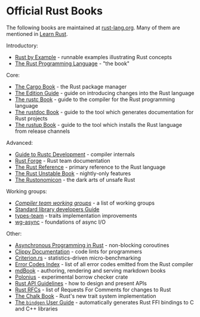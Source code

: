 # Official Rust Books

The following books are maintained at [rust-lang.org](https://www.rust-lang.org/).
Many of them are mentioned in [Learn Rust](https://www.rust-lang.org/learn).

Introductory:
* [Rust by Example](https://doc.rust-lang.org/stable/rust-by-example/) - runnable examples illustrating Rust concepts
* [The Rust Programming Language](https://doc.rust-lang.org/book/) - "the book"

Core:
* [The Cargo Book](https://doc.rust-lang.org/cargo/index.html) - the Rust package manager
* [The Edition Guide](https://doc.rust-lang.org/edition-guide/index.html) - guide on introducing changes into the Rust language
* [The rustc Book](https://doc.rust-lang.org/rustc/index.html) - guide to the compiler for the Rust programming language
* [The rustdoc Book](https://doc.rust-lang.org/stable/rustdoc/) - guide to the tool which generates documentation for Rust projects
* [The rustup Book](https://rust-lang.github.io/rustup/index.html) - guide to the tool which installs the Rust language from release channels

Advanced:
* [Guide to Rustc Development](https://rustc-dev-guide.rust-lang.org/) - compiler internals
* [Rust Forge](https://forge.rust-lang.org/) - Rust team documentation
* [The Rust Reference](https://doc.rust-lang.org/reference/) - primary reference to the Rust language
* [The Rust Unstable Book](https://doc.rust-lang.org/unstable-book/) - nightly-only features
* [The Rustonomicon](https://doc.rust-lang.org/nomicon/) - the dark arts of unsafe Rust

Working groups:
* [_Compiler team working groups_](https://rust-lang.github.io/compiler-team/working-groups/) - a list of working groups
* [Standard library developers Guide](https://std-dev-guide.rust-lang.org/about.html)
* [types-team](https://rust-lang.github.io/types-team/) - traits implementation improvements
* [wg-async](https://rust-lang.github.io/wg-async/) - foundations of async I/O

Other:
* [Asynchronous Programming in Rust](https://rust-lang.github.io/async-book/) - non-blocking coroutines
* [Clippy Documentation](https://doc.rust-lang.org/nightly/clippy/development/infrastructure/book.html) - code lints for programmers
* [Criterion.rs](https://bheisler.github.io/criterion.rs/book/getting_started.html) - statistics-driven micro-benchmarking
* [Error Codes Index](https://doc.rust-lang.org/stable/error_codes/error-index.html) - list of all error codes emitted from the Rust compiler 
* [mdBook](https://rust-lang.github.io/mdBook/) - authoring, rendering and serving markdown books
* [Polonius](https://rust-lang.github.io/polonius/) - experimental borrow checker crate
* [Rust API Guidelines](https://rust-lang.github.io/api-guidelines/) - how to design and present APIs
* [Rust RFCs](https://rust-lang.github.io/rfcs/) - list of Requests For Comments for changes to Rust
* [The Chalk Book](https://rust-lang.github.io/chalk/book/) - Rust's new trait system implementation
* [The `bindgen` User Guide](https://rust-lang.github.io/rust-bindgen/) - automatically generates Rust FFI bindings to C and C++ libraries
